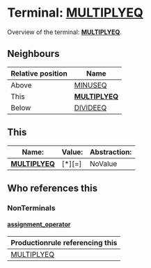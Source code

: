 # Terminal: **[MULTIPLYEQ](./MULTIPLYEQ.md)**

Overview of the terminal: **[MULTIPLYEQ](./MULTIPLYEQ.md)**.



## **Neighbours**

| Relative position | Name                                          |
| ----------------- | --------------------------------------------- |
| Above             | [MINUSEQ](./MINUSEQ.md) |
| This              | **[MULTIPLYEQ](./MULTIPLYEQ.md)** |
| Below             | [DIVIDEEQ](./DIVIDEEQ.md) |



## **This**

| Name:                                       | Value:          | Abstraction:    |
| ------------------------------------------- | --------------- | --------------- |
| **[MULTIPLYEQ](./MULTIPLYEQ.md)** | [*][=] | NoValue |



## **Who references this**

### NonTerminals


#### [assignment_operator](./../Grammar/assignment_operator.md)

| Productionrule referencing this                      |
| ---------------------------------------------------- |
| [MULTIPLYEQ](./MULTIPLYEQ.md)  |



